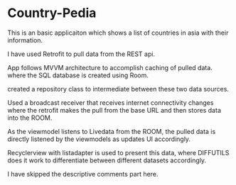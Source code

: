 # Country-Pedia

This is an basic applicaiton which shows a list of countries in asia with their information.

I have used Retrofit to pull data from the REST api.

App follows MVVM architecture to accomplish caching of pulled data.
where the SQL database is created using Room.

created a repository class to intermediate between these two data sources.

Used a broadcast receiver that receives internet connectivity changes where the retrofit makes the pull from the base URL and then stores
data into the ROOM.

As the viewmodel listens to Livedata from the ROOM, the pulled data is directly listened by the viewmodels as updates UI accordingly.

Recyclerview with listadapter is used to present this data, where DIFFUTILS does it work to differentiate between different datasets accordingly.

I have skipped the descriptive comments part here.
